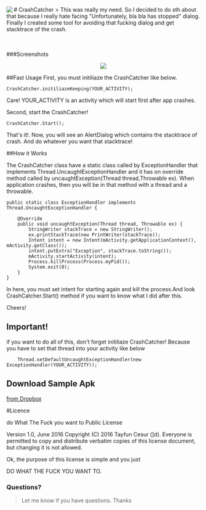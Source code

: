 <img src="http://i.hizliresim.com/zrM9Mj.png" align="left" />
# CrashCatcher
> This was really my need. So I decided to do sth about that because I really hate facing "Unfortunately, bla bla has stopped" dialog. Finally I created some tool for avoiding that fucking dialog and get stacktrace of the crash.
<br><br><br>

###Screenshots
<p align="center">
<img src="http://i.hizliresim.com/o7X9J7.png"/>
</p>

##Fast Usage
First, you must initiliaze the CrashCatcher like below.

    CrashCatcher.initiliazeKeeping(YOUR_ACTIVITY);
Care! YOUR_ACTIVITY is an activity which will start first after app crashes.

Second, start the CrashCatcher!

    CrashCatcher.Start();
    
That's it!. Now, you will see an AlertDialog which contains the stacktrace of crash. And do whatever you want that stacktrace!

##How it Works

The CrashCatcher class have a static class called by ExceptionHandler that implements Thread.UncaughtExceptionHandler and it has on override method called by uncaughtException(Thread thread,Throwable ex). When application crashes, then you will be in that method with a thread and a throwable.

    public static class ExceptionHandler implements Thread.UncaughtExceptionHandler {

        @Override
        public void uncaughtException(Thread thread, Throwable ex) {
            StringWriter stackTrace = new StringWriter();
            ex.printStackTrace(new PrintWriter(stackTrace));
            Intent intent = new Intent(mActivity.getApplicationContext(), mActivity.getClass());
            intent.putExtra("Exception", stackTrace.toString());
            mActivity.startActivity(intent);
            Process.killProcess(Process.myPid());
            System.exit(0);
        }
    }
In here, you must set intent for starting again and kill the process.And look CrashCatcher.Start() method if you want to know what I did after this.

Cheers!

## Important!
if you want to do all of this, don't forget initiliaze CrashCatcher! Because you have to set that thread into your activity like below

        Thread.setDefaultUncaughtExceptionHandler(new ExceptionHandler(YOUR_ACTIVITY));

## Download Sample Apk
[from Dropbox](https://www.dropbox.com/s/b3r5o0ubnxsfrwq/app-debug.apk?dl=0)

#Licence

do What The Fuck you want to Public License

Version 1.0, June 2016
Copyright (C) 2016 Tayfun Cesur (]d).
Everyone is permitted to copy and distribute verbatim copies
of this license document, but changing it is not allowed.

Ok, the purpose of this license is simple
and you just

DO WHAT THE FUCK YOU WANT TO.


### Questions?
> Let me know if you have questions. Thanks














  
